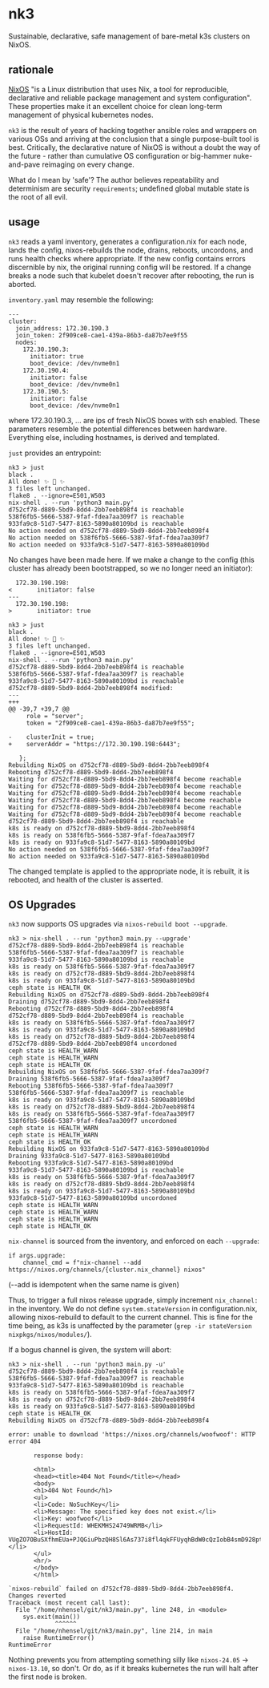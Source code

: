 # nk3

Sustainable, declarative, safe management of bare-metal k3s clusters on NixOS.

## rationale

[NixOS](https://nixos.org/) "is a Linux distribution that uses Nix, a tool for reproducible, declarative and reliable package management and system configuration".  These properties make it an excellent choice for clean long-term management of physical kubernetes nodes.

`nk3` is the result of years of hacking together ansible roles and wrappers on various OSs and arriving at the conclusion that a single purpose-built tool is best.  Critically, the declarative nature of NixOS is without a doubt the way of the future - rather than cumulative OS configuration or big-hammer nuke-and-pave reimaging on every change.

What do I mean by 'safe'?  The author believes repeatability and determinism are security `requirements`; undefined global mutable state is the root of all evil.

## usage

`nk3` reads a yaml inventory, generates a configuration.nix for each node, lands the config, nixos-rebuilds the node, drains, reboots, uncordons, and runs health checks where appropriate.  If the new config contains errors discernible by nix, the original running config will be restored.  If a change breaks a node such that kubelet doesn't recover after rebooting, the run is aborted.

`inventory.yaml` may resemble the following:

```
---
cluster:
  join_address: 172.30.190.3
  join_token: 2f909ce8-cae1-439a-86b3-da87b7ee9f55
  nodes:
    172.30.190.3:
      initiator: true
      boot_device: /dev/nvme0n1
    172.30.190.4:
      initiator: false
      boot_device: /dev/nvme0n1
    172.30.190.5:
      initiator: false
      boot_device: /dev/nvme0n1
```

where 172.30.190.3, ... are ips of fresh NixOS boxes with ssh enabled.  These parameters resemble the potential differences between hardware.  Everything else, including hostnames, is derived and templated.

`just` provides an entrypoint:

```
nk3 > just
black .
All done! ✨ 🍰 ✨
3 files left unchanged.
flake8 . --ignore=E501,W503
nix-shell . --run 'python3 main.py'
d752cf78-d889-5bd9-8dd4-2bb7eeb898f4 is reachable
538f6fb5-5666-5387-9faf-fdea7aa309f7 is reachable
933fa9c8-51d7-5477-8163-5890a80109bd is reachable
No action needed on d752cf78-d889-5bd9-8dd4-2bb7eeb898f4
No action needed on 538f6fb5-5666-5387-9faf-fdea7aa309f7
No action needed on 933fa9c8-51d7-5477-8163-5890a80109bd
```

No changes have been made here.  If we make a change to the config (this cluster has already been bootstrapped, so we no longer need an initiator):

```
  172.30.190.198:
<       initiator: false
---
  172.30.190.198:
>       initiator: true
```

```
nk3 > just
black .
All done! ✨ 🍰 ✨
3 files left unchanged.
flake8 . --ignore=E501,W503
nix-shell . --run 'python3 main.py'
d752cf78-d889-5bd9-8dd4-2bb7eeb898f4 is reachable
538f6fb5-5666-5387-9faf-fdea7aa309f7 is reachable
933fa9c8-51d7-5477-8163-5890a80109bd is reachable
d752cf78-d889-5bd9-8dd4-2bb7eeb898f4 modified:
--- 
+++ 
@@ -39,7 +39,7 @@
     role = "server";
     token = "2f909ce8-cae1-439a-86b3-da87b7ee9f55";
 
-    clusterInit = true;
+    serverAddr = "https://172.30.190.198:6443";
 
   };
Rebuilding NixOS on d752cf78-d889-5bd9-8dd4-2bb7eeb898f4
Rebooting d752cf78-d889-5bd9-8dd4-2bb7eeb898f4
Waiting for d752cf78-d889-5bd9-8dd4-2bb7eeb898f4 become reachable
Waiting for d752cf78-d889-5bd9-8dd4-2bb7eeb898f4 become reachable
Waiting for d752cf78-d889-5bd9-8dd4-2bb7eeb898f4 become reachable
Waiting for d752cf78-d889-5bd9-8dd4-2bb7eeb898f4 become reachable
Waiting for d752cf78-d889-5bd9-8dd4-2bb7eeb898f4 become reachable
Waiting for d752cf78-d889-5bd9-8dd4-2bb7eeb898f4 become reachable
d752cf78-d889-5bd9-8dd4-2bb7eeb898f4 is reachable
k8s is ready on d752cf78-d889-5bd9-8dd4-2bb7eeb898f4
k8s is ready on 538f6fb5-5666-5387-9faf-fdea7aa309f7
k8s is ready on 933fa9c8-51d7-5477-8163-5890a80109bd
No action needed on 538f6fb5-5666-5387-9faf-fdea7aa309f7
No action needed on 933fa9c8-51d7-5477-8163-5890a80109bd
```

The changed template is applied to the appropriate node, it is rebuilt, it is rebooted, and health of the cluster is asserted.

## OS Upgrades

`nk3` now supports OS upgrades via `nixos-rebuild boot --upgrade`.

```
nk3 > nix-shell . --run 'python3 main.py --upgrade'
d752cf78-d889-5bd9-8dd4-2bb7eeb898f4 is reachable
538f6fb5-5666-5387-9faf-fdea7aa309f7 is reachable
933fa9c8-51d7-5477-8163-5890a80109bd is reachable
k8s is ready on 538f6fb5-5666-5387-9faf-fdea7aa309f7
k8s is ready on d752cf78-d889-5bd9-8dd4-2bb7eeb898f4
k8s is ready on 933fa9c8-51d7-5477-8163-5890a80109bd
ceph state is HEALTH_OK
Rebuilding NixOS on d752cf78-d889-5bd9-8dd4-2bb7eeb898f4
Draining d752cf78-d889-5bd9-8dd4-2bb7eeb898f4
Rebooting d752cf78-d889-5bd9-8dd4-2bb7eeb898f4
d752cf78-d889-5bd9-8dd4-2bb7eeb898f4 is reachable
k8s is ready on 538f6fb5-5666-5387-9faf-fdea7aa309f7
k8s is ready on 933fa9c8-51d7-5477-8163-5890a80109bd
k8s is ready on d752cf78-d889-5bd9-8dd4-2bb7eeb898f4
d752cf78-d889-5bd9-8dd4-2bb7eeb898f4 uncordoned
ceph state is HEALTH_WARN
ceph state is HEALTH_WARN
ceph state is HEALTH_OK
Rebuilding NixOS on 538f6fb5-5666-5387-9faf-fdea7aa309f7
Draining 538f6fb5-5666-5387-9faf-fdea7aa309f7
Rebooting 538f6fb5-5666-5387-9faf-fdea7aa309f7
538f6fb5-5666-5387-9faf-fdea7aa309f7 is reachable
k8s is ready on 933fa9c8-51d7-5477-8163-5890a80109bd
k8s is ready on d752cf78-d889-5bd9-8dd4-2bb7eeb898f4
k8s is ready on 538f6fb5-5666-5387-9faf-fdea7aa309f7
538f6fb5-5666-5387-9faf-fdea7aa309f7 uncordoned
ceph state is HEALTH_WARN
ceph state is HEALTH_WARN
ceph state is HEALTH_OK
Rebuilding NixOS on 933fa9c8-51d7-5477-8163-5890a80109bd
Draining 933fa9c8-51d7-5477-8163-5890a80109bd
Rebooting 933fa9c8-51d7-5477-8163-5890a80109bd
933fa9c8-51d7-5477-8163-5890a80109bd is reachable
k8s is ready on 538f6fb5-5666-5387-9faf-fdea7aa309f7
k8s is ready on d752cf78-d889-5bd9-8dd4-2bb7eeb898f4
k8s is ready on 933fa9c8-51d7-5477-8163-5890a80109bd
933fa9c8-51d7-5477-8163-5890a80109bd uncordoned
ceph state is HEALTH_WARN
ceph state is HEALTH_WARN
ceph state is HEALTH_WARN
ceph state is HEALTH_OK
```

`nix-channel` is sourced from the inventory, and enforced on each `--upgrade`:

```
if args.upgrade:
    channel_cmd = f"nix-channel --add https://nixos.org/channels/{cluster.nix_channel} nixos"
```

(--add is idempotent when the same name is given)

Thus, to trigger a full nixos release upgrade, simply increment `nix_channel:` in the inventory.
We do not define `system.stateVersion` in configuration.nix, allowing nixos-rebuild to default to the current channel.  This is fine for the time being, as k3s is unaffected by the parameter (`grep -ir stateVersion nixpkgs/nixos/modules/`).

If a bogus channel is given, the system will abort:

```
nk3 > nix-shell . --run 'python3 main.py -u'
d752cf78-d889-5bd9-8dd4-2bb7eeb898f4 is reachable
538f6fb5-5666-5387-9faf-fdea7aa309f7 is reachable
933fa9c8-51d7-5477-8163-5890a80109bd is reachable
k8s is ready on 538f6fb5-5666-5387-9faf-fdea7aa309f7
k8s is ready on d752cf78-d889-5bd9-8dd4-2bb7eeb898f4
k8s is ready on 933fa9c8-51d7-5477-8163-5890a80109bd
ceph state is HEALTH_OK
Rebuilding NixOS on d752cf78-d889-5bd9-8dd4-2bb7eeb898f4

error: unable to download 'https://nixos.org/channels/woofwoof': HTTP error 404

       response body:

       <html>
       <head><title>404 Not Found</title></head>
       <body>
       <h1>404 Not Found</h1>
       <ul>
       <li>Code: NoSuchKey</li>
       <li>Message: The specified key does not exist.</li>
       <li>Key: woofwoof</li>
       <li>RequestId: WHEKMHS24749WRMB</li>
       <li>HostId: VUgZO7OBuSXfhmEUa+PJQGiuPbzQH8Sl6As737i8fl4qkFFUyqhBdW0cQzIobB4smD928pt5RZs=</li>
       </ul>
       <hr/>
       </body>
       </html>

`nixos-rebuild` failed on d752cf78-d889-5bd9-8dd4-2bb7eeb898f4.  Changes reverted
Traceback (most recent call last):
  File "/home/nhensel/git/nk3/main.py", line 248, in <module>
    sys.exit(main())
             ^^^^^^
  File "/home/nhensel/git/nk3/main.py", line 214, in main
    raise RuntimeError()
RuntimeError
```

Nothing prevents you from attempting something silly like `nixos-24.05` -> `nixos-13.10`, so don't.  Or do, as if it breaks kubernetes the run will halt after the first node is broken.
